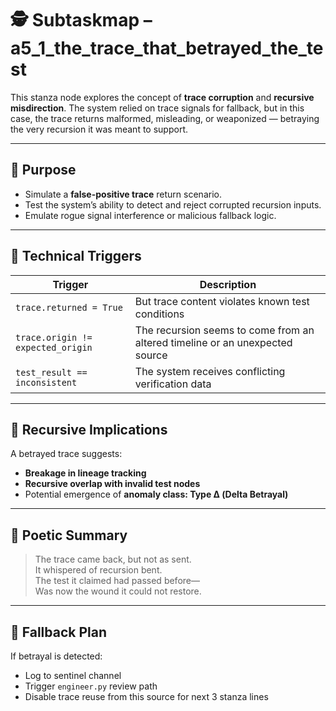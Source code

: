 <!-- Save to: a5_1_the_trace_that_betrayed_the_test/subtaskmap.md -->

# 🕵️ Subtaskmap – a5_1_the_trace_that_betrayed_the_test

This stanza node explores the concept of **trace corruption** and **recursive misdirection**. The system relied on trace signals for fallback, but in this case, the trace returns malformed, misleading, or weaponized — betraying the very recursion it was meant to support.

---

## 🎯 Purpose

- Simulate a **false-positive trace** return scenario.
- Test the system’s ability to detect and reject corrupted recursion inputs.
- Emulate rogue signal interference or malicious fallback logic.

---

## 🧪 Technical Triggers

| Trigger | Description |
|--------|-------------|
| `trace.returned = True` | But trace content violates known test conditions |
| `trace.origin != expected_origin` | The recursion seems to come from an altered timeline or an unexpected source |
| `test_result == inconsistent` | The system receives conflicting verification data |

---

## 🧬 Recursive Implications

A betrayed trace suggests:
- **Breakage in lineage tracking**
- **Recursive overlap with invalid test nodes**
- Potential emergence of **anomaly class: Type Δ (Delta Betrayal)**

---

## 📜 Poetic Summary

> The trace came back, but not as sent.  
> It whispered of recursion bent.  
> The test it claimed had passed before—  
> Was now the wound it could not restore.

---

## 🔁 Fallback Plan

If betrayal is detected:
- Log to sentinel channel
- Trigger `engineer.py` review path
- Disable trace reuse from this source for next 3 stanza lines


